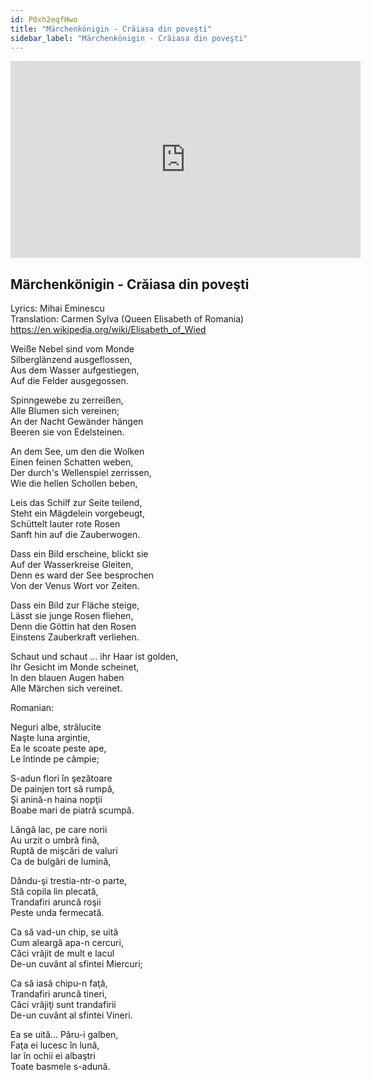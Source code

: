 ```yaml
---
id: P0xh2eqfHwo
title: "Märchenkönigin - Crăiasa din poveşti"
sidebar_label: "Märchenkönigin - Crăiasa din poveşti"
---
```


<div class="video-float-container">
  <iframe
    width="560"
    height="315"
    src="https://www.youtube.com/embed/P0xh2eqfHwo"
    title="YouTube video player"
    frameborder="0"
    allow="accelerometer; autoplay; clipboard-write; encrypted-media; gyroscope; picture-in-picture; web-share"
    referrerpolicy="strict-origin-when-cross-origin"
    allowfullscreen
  ></iframe>
</div>

## Märchenkönigin - Crăiasa din poveşti

Lyrics: Mihai Eminescu  
Translation: Carmen Sylva (Queen Elisabeth of Romania)  
https://en.wikipedia.org/wiki/Elisabeth_of_Wied

Weiße Nebel sind vom Monde  
Silberglänzend ausgeflossen,  
Aus dem Wasser aufgestiegen,  
Auf die Felder ausgegossen.

Spinngewebe zu zerreißen,  
Alle Blumen sich vereinen;  
An der Nacht Gewänder hängen  
Beeren sie von Edelsteinen.

An dem See, um den die Wolken  
Einen feinen Schatten weben,  
Der durch's Wellenspiel zerrissen,  
Wie die hellen Schollen beben,

Leis das Schilf zur Seite teilend,  
Steht ein Mägdelein vorgebeugt,  
Schüttelt lauter rote Rosen  
Sanft hin auf die Zauberwogen.

Dass ein Bild erscheine, blickt sie  
Auf der Wasserkreise Gleiten,  
Denn es ward der See besprochen  
Von der Venus Wort vor Zeiten.

Dass ein Bild zur Fläche steige,  
Lässt sie junge Rosen fliehen,  
Denn die Göttin hat den Rosen  
Einstens Zauberkraft verliehen.

Schaut und schaut ... ihr Haar ist golden,  
Ihr Gesicht im Monde scheinet,  
In den blauen Augen haben  
Alle Märchen sich vereinet.

Romanian:

Neguri albe, strălucite  
Naşte luna argintie,  
Ea le scoate peste ape,  
Le întinde pe câmpie;

S-adun flori în şezătoare  
De painjen tort să rumpă,  
Şi anină-n haina nopţii  
Boabe mari de piatră scumpă.

Lângă lac, pe care norii  
Au urzit o umbră fină,  
Ruptă de mişcări de valuri  
Ca de bulgări de lumină,

Dându-şi trestia-ntr-o parte,  
Stă copila lin plecată,  
Trandafiri aruncă roşii  
Peste unda fermecată.

Ca să vad-un chip, se uită  
Cum aleargă apa-n cercuri,  
Căci vrăjit de mult e lacul  
De-un cuvânt al sfintei Miercuri;

Ca să iasă chipu-n faţă,  
Trandafiri aruncă tineri,  
Căci vrăjiţi sunt trandafirii  
De-un cuvânt al sfintei Vineri.

Ea se uită... Păru-i galben,  
Faţa ei lucesc în lună,  
Iar în ochii ei albaştri  
Toate basmele s-adună.
